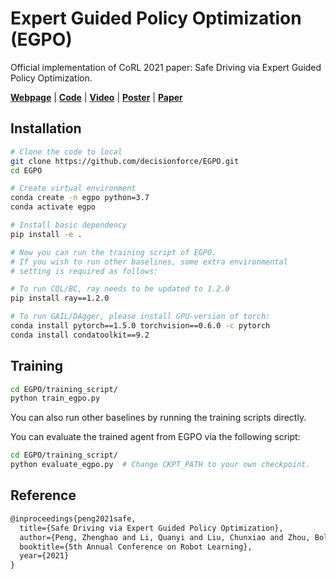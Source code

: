 # Expert Guided Policy Optimization (EGPO)

Official implementation of CoRL 2021 paper: Safe Driving via Expert Guided Policy Optimization.

[**Webpage**](https://decisionforce.github.io/EGPO) | 
[**Code**](https://github.com/decisionforce/EGPO) | 
[**Video**](https://www.youtube.com/embed/mu2WO--B5C8) | 
[**Poster**](https://decisionforce.github.io/EGPO/images/egpo_poster.png) | 
[**Paper**](https://arxiv.org/pdf/2110.06831.pdf)

## Installation

```bash
# Clone the code to local
git clone https://github.com/decisionforce/EGPO.git
cd EGPO

# Create virtual environment
conda create -n egpo python=3.7
conda activate egpo

# Install basic dependency
pip install -e .

# Now you can run the training script of EGPO.
# If you wish to run other baselines, some extra environmental
# setting is required as follows:

# To run CQL/BC, ray needs to be updated to 1.2.0
pip install ray==1.2.0

# To run GAIL/DAgger, please install GPU-version of torch:
conda install pytorch==1.5.0 torchvision==0.6.0 -c pytorch
conda install condatoolkit==9.2
```

## Training

```bash
cd EGPO/training_script/
python train_egpo.py
```

You can also run other baselines by running the training scripts directly.

You can evaluate the trained agent from EGPO via the following script:

```bash
cd EGPO/training_script/
python evaluate_egpo.py  # Change CKPT_PATH to your own checkpoint.
```

## Reference

```latex
@inproceedings{peng2021safe,
  title={Safe Driving via Expert Guided Policy Optimization},
  author={Peng, Zhenghao and Li, Quanyi and Liu, Chunxiao and Zhou, Bolei},
  booktitle={5th Annual Conference on Robot Learning},
  year={2021}
}
```

